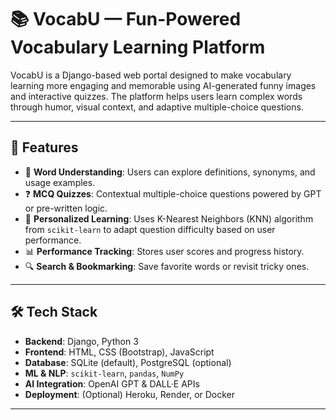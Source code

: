 # 📚 VocabU — Fun-Powered Vocabulary Learning Platform

VocabU is a Django-based web portal designed to make vocabulary learning more engaging and memorable using AI-generated funny images and interactive quizzes. The platform helps users learn complex words through humor, visual context, and adaptive multiple-choice questions.

---

## 🚀 Features

- 🧠 **Word Understanding**: Users can explore definitions, synonyms, and usage examples.
- ❓ **MCQ Quizzes**: Contextual multiple-choice questions powered by GPT or pre-written logic.
- 🎯 **Personalized Learning**: Uses K-Nearest Neighbors (KNN) algorithm from `scikit-learn` to adapt question difficulty based on user performance.
- 📊 **Performance Tracking**: Stores user scores and progress history.
- 🔍 **Search & Bookmarking**: Save favorite words or revisit tricky ones.

---

## 🛠 Tech Stack

- **Backend**: Django, Python 3
- **Frontend**: HTML, CSS (Bootstrap), JavaScript
- **Database**: SQLite (default), PostgreSQL (optional)
- **ML & NLP**: `scikit-learn`, `pandas`, `NumPy`
- **AI Integration**: OpenAI GPT & DALL·E APIs
- **Deployment**: (Optional) Heroku, Render, or Docker

---


